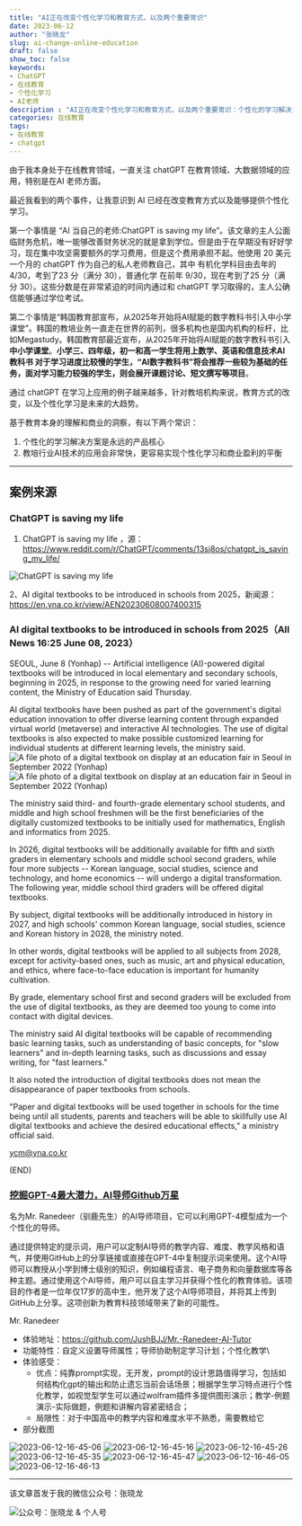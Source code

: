 ```yaml
---
title: "AI正在改变个性化学习和教育方式，以及两个重要常识"
date: 2023-06-12
author: "张晓龙"
slug: ai-change-online-education
draft: false
show_toc: false
keywords:
- ChatGPT
- 在线教育
- 个性化学习
- AI老师
description : "AI正在改变个性化学习和教育方式，以及两个重要常识：个性化的学习解决方案是永远的产品核心；教培行业AI技术的应用会非常快，更容易实现个性化学习和商业盈利的平衡"
categories: 在线教育
tags:
- 在线教育
- chatgpt
---
```


由于我本身处于在线教育领域，一直关注 chatGPT 在教育领域、大数据领域的应用，特别是在AI 老师方面。

最近我看到的两个事件，让我意识到 AI 已经在改变教育方式以及能够提供个性化学习。

第一个事情是 “AI 当自己的老师:ChatGPT is saving my life”。该文章的主人公面临财务危机，唯一能够改善财务状况的就是拿到学位。但是由于在早期没有好好学习，现在集中攻坚需要额外的学习费用，但是这个费用承担不起。他使用 20 美元一个月的 chatGPT 作为自己的私人老师教自己，其中 有机化学科目由去年的4/30，考到了23 分（满分 30），普通化学 在前年 9/30，现在考到了25 分（满分 30）。这些分数是在非常紧迫的时间内通过和 chatGPT 学习取得的，主人公确信能够通过学位考试。

第二个事情是“韩国教育部宣布，从2025年开始将AI赋能的数字教科书引入中小学课堂”。韩国的教培业务一直走在世界的前列，很多机构也是国内机构的标杆，比如Megastudy。韩国教育部最近宣布，从2025年开始将AI赋能的数字教科书引入**中小学课堂**。**小学三、四年级，初一和高一学生将用上数学、英语和信息技术AI教科书 对于学习进度比较慢的学生，“AI数字教科书”将会推荐一些较为基础的任务，面对学习能力较强的学生，则会展开课题讨论、短文撰写等项目**。

通过 chatGPT 在学习上应用的例子越来越多，针对教培机构来说，教育方式的改变，以及个性化学习是未来的大趋势。

基于教育本身的理解和商业的洞察，有以下两个常识：

1. 个性化的学习解决方案是永远的产品核心
2. 教培行业AI技术的应用会非常快，更容易实现个性化学习和商业盈利的平衡

---

## 案例来源

### ChatGPT is saving my life

1. ChatGPT is saving my life ，源：https://www.reddit.com/r/ChatGPT/comments/13sj8os/chatgpt_is_saving_my_life/

![ChatGPT is saving my life](https://media.techwhims.com/techwhims/2023/2023-06-06-14-33-21.png)

2、AI digital textbooks to be introduced in schools from 2025，新闻源：https://en.yna.co.kr/view/AEN20230608007400315

### AI digital textbooks to be introduced in schools from 2025（All News 16:25 June 08, 2023）

SEOUL, June 8 (Yonhap) -- Artificial intelligence (AI)-powered digital textbooks will be introduced in local elementary and secondary schools, beginning in 2025, in response to the growing need for varied learning content, the Ministry of Education said Thursday.

AI digital textbooks have been pushed as part of the government's digital education innovation to offer diverse learning content through expanded virtual world (metaverse) and interactive AI technologies. The use of digital textbooks is also expected to make possible customized learning for individual students at different learning levels, the ministry said.
![A file photo of a digital textbook on display at an education fair in Seoul in September 2022 (Yonhap)](https://media.techwhims.com/techwhims/2023/2023-06-12-16-55-22.png)
![A file photo of a digital textbook on display at an education fair in Seoul in September 2022 (Yonhap)](https://media.techwhims.com/techwhims/2023/2023-06-12-16-55-42.png)

The ministry said third- and fourth-grade elementary school students, and middle and high school freshmen will be the first beneficiaries of the digitally customized textbooks to be initially used for mathematics, English and informatics from 2025.

In 2026, digital textbooks will be additionally available for fifth and sixth graders in elementary schools and middle school second graders, while four more subjects -- Korean language, social studies, science and technology, and home economics -- will undergo a digital transformation. The following year, middle school third graders will be offered digital textbooks.

By subject, digital textbooks will be additionally introduced in history in 2027, and high schools' common Korean language, social studies, science and Korean history in 2028, the ministry noted.

In other words, digital textbooks will be applied to all subjects from 2028, except for activity-based ones, such as music, art and physical education, and ethics, where face-to-face education is important for humanity cultivation.

By grade, elementary school first and second graders will be excluded from the use of digital textbooks, as they are deemed too young to come into contact with digital devices.

The ministry said AI digital textbooks will be capable of recommending basic learning tasks, such as understanding of basic concepts, for "slow learners" and in-depth learning tasks, such as discussions and essay writing, for "fast learners."

It also noted the introduction of digital textbooks does not mean the disappearance of paper textbooks from schools.

"Paper and digital textbooks will be used together in schools for the time being until all students, parents and teachers will be able to skillfully use AI digital textbooks and achieve the desired educational effects," a ministry official said.

ycm@yna.co.kr

(END)

### [挖掘GPT-4最大潜力，AI导师Github万星](https://baijiahao.baidu.com/s?id=1768390047153750451)

名为Mr. Ranedeer（驯鹿先生）的AI导师项目，它可以利用GPT-4模型成为一个个性化的导师。

通过提供特定的提示词，用户可以定制AI导师的教学内容、难度、教学风格和语气，并使用GitHub上的分享链接或直接在GPT-4中复制提示词来使用。这个AI导师可以教授从小学到博士级别的知识，例如编程语言、电子商务和向量数据库等各种主题。通过使用这个AI导师，用户可以自主学习并获得个性化的教育体验。该项目的作者是一位年仅17岁的高中生，他开发了这个AI导师项目，并将其上传到GitHub上分享。这项创新为教育科技领域带来了新的可能性。

Mr. Ranedeer

- 体验地址：https://github.com/JushBJJ/Mr.-Ranedeer-AI-Tutor
- 功能特性：自定义设置导师属性；导师协助制定学习计划；个性化教学\
- 体验感受：
  - 优点：纯靠prompt实现，无开发，prompt的设计思路值得学习，包括如何结构化gpt的输出和防止遗忘当前会话场景；根据学生学习特点进行个性化教学，如视觉型学生可以通过wolfram插件多提供图形演示；教学-例题演示-实际做题，例题和讲解内容紧密结合；
  - 局限性：对于中国高中的教学内容和难度水平不熟悉，需要教给它
- 部分截图

![2023-06-12-16-45-06](https://media.techwhims.com/techwhims/2023/2023-06-12-16-45-06.png)
![2023-06-12-16-45-16](https://media.techwhims.com/techwhims/2023/2023-06-12-16-45-16.png)
![2023-06-12-16-45-26](https://media.techwhims.com/techwhims/2023/2023-06-12-16-45-26.png)
![2023-06-12-16-45-35](https://media.techwhims.com/techwhims/2023/2023-06-12-16-45-35.png)
![2023-06-12-16-45-47](https://media.techwhims.com/techwhims/2023/2023-06-12-16-45-47.png)
![2023-06-12-16-46-05](https://media.techwhims.com/techwhims/2023/2023-06-12-16-46-05.png)
![2023-06-12-16-46-13](https://media.techwhims.com/techwhims/2023/2023-06-12-16-46-13.png)

---

该文章首发于我的微信公众号：张晓龙

![公众号：张晓龙 & 个人号](https://media.techwhims.com/techwhims/logos/wechat-combine.webp)